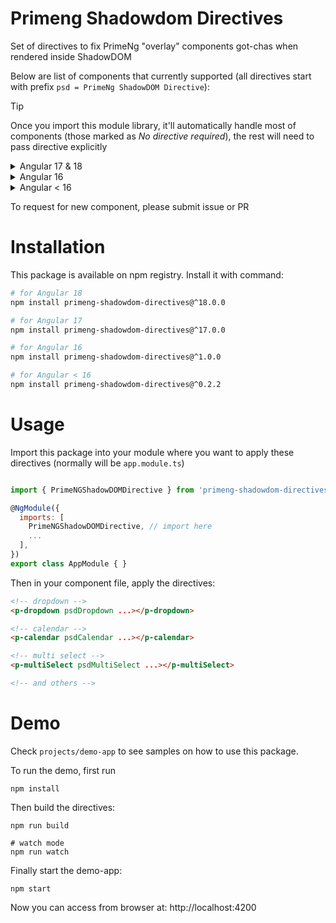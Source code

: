 # Primeng Shadowdom Directives
Set of directives to fix PrimeNg "overlay" components got-chas when rendered inside ShadowDOM

Below are list of components that currently supported (all directives start with prefix `psd = PrimeNg ShadowDOM Directive`):

> [!TIP]
> Once you import this module library, it'll automatically handle most of components (those marked as *No directive required*), the rest will need to pass directive explicitly

<details>
  <summary>Angular 17 & 18</summary>
  
  - [x] Calendar (*No directive required*)
  - [x] Dropdown (*No directive required*)
  - [x] Dropdown inside Paginator (*No directive required*)
  - [x] Menu (`psdMenu`)
  - [x] Multi Select (*No directive required*)
  - [x] Tooltip (*No directive required*)
  - [x] Auto Complete (*No directive required*)
  - [x] Cascade Select (*No directive required*)
  - [x] Color Picker (*No directive required*)
  - [x] Mega Menu (*No directive required*)
  - [x] Menu Bar (*No directive required*)
  - [x] Confirm Popup (*No directive required*)
  - [x] Overlay Panel (`psdOverlayPanel`)
  - [x] Slide Menu (`psdSlideMenu`)
  - [x] Split Button (`psdSplitButton`)
  - [x] Tiered Menu (`psdTieredMenu`)
  - [x] Tree Select (*No directive required*)
  - [x] Input Mask (`psdInputMask`)
</details>

<details>
  <summary>Angular 16</summary>
  
  - [x] Calendar (*No directive required*)
  - [x] Dropdown (*No directive required*)
  - [x] Dropdown inside Paginator (*No directive required*)
  - [x] Menu (`psdMenu`)
  - [x] Multi Select (*No directive required*)
  - [x] Tooltip (*No directive required*)
  - [x] Auto Complete (`psdAutoComplete`)
  - [x] Cascade Select (*No directive required*)
  - [x] Color Picker (*No directive required*)
  - [x] Mega Menu (`psdMegaMenu`)
  - [x] Menu Bar (`psdMenuBar`)
  - [x] Confirm Popup (*No directive required*)
  - [x] Overlay Panel (`psdOverlayPanel`)
  - [x] Slide Menu (`psdSlideMenu`)
  - [x] Split Button (`psdSplitButton`)
  - [x] Tiered Menu (`psdTieredMenu`)
  - [x] Tree Select (*No directive required*)
  - [x] Input Mask (`psdInputMask`)
</details>

<details>
  <summary>Angular < 16</summary>
  
  - [x] Calendar (`psdCalendar`)
  - [x] Dropdown (`psdDropdown`)
  - [x] Dropdown inside Paginator (`psdPaginator`)
  - [x] Menu (*No directive required*)
  - [x] Multi Select (`psdMultiSelect`)
  - [x] Tooltip (*No directive required*)
  - [x] Auto Complete (`psdAutoComplete`)
  - [x] Cascade Select (`psdCascadeSelect`)
  - [x] Color Picker (*No directive required*)
  - [x] Mega Menu (`psdMegaMenu`)
  - [x] Menu Bar (`psdMenuBar`)
  - [x] Confirm Popup (`psdConfirmPopup`)
  - [x] Overlay Panel (`psdOverlayPanel`)
  - [x] Slide Menu (*No directive required*)
  - [x] Split Button (*No directive required*)
  - [x] Tiered Menu (*No directive required*)
  - [x] Tree Select (`psdTreeSelect`)
  - [x] Input Mask (`psdInputMask`)
</details>

To request for new component, please submit issue or PR
# Installation
This package is available on npm registry. Install it with command:
```sh
# for Angular 18
npm install primeng-shadowdom-directives@^18.0.0

# for Angular 17
npm install primeng-shadowdom-directives@^17.0.0

# for Angular 16
npm install primeng-shadowdom-directives@^1.0.0

# for Angular < 16
npm install primeng-shadowdom-directives@^0.2.2
```
# Usage
Import this package into your module where you want to apply these directives (normally will be `app.module.ts`)
```js

import { PrimeNGShadowDOMDirective } from 'primeng-shadowdom-directives';

@NgModule({
  imports: [
    PrimeNGShadowDOMDirective, // import here
    ...
  ],
})
export class AppModule { }
```
Then in your component file, apply the directives:
```html
<!-- dropdown -->
<p-dropdown psdDropdown ...></p-dropdown>

<!-- calendar -->
<p-calendar psdCalendar ...></p-calendar>

<!-- multi select -->
<p-multiSelect psdMultiSelect ...></p-multiSelect>

<!-- and others -->
```
# Demo
Check `projects/demo-app` to see samples on how to use this package.

To run the demo, first run
```
npm install
```
Then build the directives:
```
npm run build

# watch mode
npm run watch
```
Finally start the demo-app:
```
npm start
```
Now you can access from browser at: http://localhost:4200